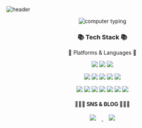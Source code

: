 ![header](https://capsule-render.vercel.app/api?type=shark&color=8ecae6&height=300&section=header&text=SangHoon🇰🇷&fontSize=90&animation=twinkling)

<div align="center">


  <img src="https://i1.wp.com/drunkenanimeblog.com/wp-content/uploads/2018/02/anime-busy.gif?fit=500%2C281" alt="computer typing">

  

  ### 📚 Tech Stack 📚

📝 Platforms & Languages 📝<br><p>
<img src="https://img.shields.io/badge/JavaScript-F7DF1E?style=flat&logo=javascript&logoColor=black"/>
<img src="https://img.shields.io/badge/HTML5-E34F26?style=flat&logo=html5&logoColor=white"/>
<img src="https://img.shields.io/badge/CSS3-1572B6?style=flat&logo=css3&logoColor=white"/> 
<p>
<img src="https://img.shields.io/badge/Java-3776AB?style=flat&logo=oracle&logoColor=white"/> 
<img src="https://img.shields.io/badge/JQuery-0769AD?style=flat&logo=jQuery&logoColor=white"/>
<img src="https://img.shields.io/badge/Springboot-6DB33F?style=flat&logo=springboot&logoColor=white"/>
<img src="https://img.shields.io/badge/Swagger-85EA2D?style=flat&logo=swagger&logoColor=white"/>
<img src="https://img.shields.io/badge/Firebase-FFCA28?style=flat&logo=firebase&logoColor=white"/> 
<p>   
<img src="https://img.shields.io/badge/Android-3DDC84?style=flat&logo=android&logoColor=white"/>
<img src="https://img.shields.io/badge/Kotlin-7F52FF?style=flat&logo=kotlin&logoColor=white"/>
<img src="https://img.shields.io/badge/Flutter-02569B?style=flat&logo=flutter&logoColor=white"/>
<img src="https://img.shields.io/badge/Python-3776AB?style=flat&logo=python&logoColor=white"/>
<img src="https://img.shields.io/badge/MySQL-4479A1?style=flat&logo=mysql&logoColor=white"/> 
<img src="https://img.shields.io/badge/Oracle-F80000?style=flat&logo=oracle&logoColor=white"/>
<img src="https://img.shields.io/badge/MongoDB-47A248?style=flat&logo=mongodb&logoColor=white"/>
<br>  


#### 🧑🏻‍💻 SNS & BLOG 🧑🏻‍💻
<a href="https://instagram.com/s_hoonee">
    <img 
        src="http://img.shields.io/badge/-Instagram-black?style=flat&logo=Instagram&link=https://instagram.com/s_hoonee/"
        style="height : auto; margin-left : 15px; margin-right : 15px;"/>
</a> 

<a href="https://hooninha.tistory.com">
    <img 
        src="http://img.shields.io/badge/-Tistory-F16521?style=flat&logo=tistory&link=https://hooninha.tistory.com"
        style="height : auto; margin-left : 15px; margin-right : 15px;"/>
</a>  

</div>


<!--
**hoony00/hoony00** is a ✨ _special_ ✨ repository because its `README.md` (this file) appears on your GitHub profile.

Here are some ideas to get you started:

- 🔭 I’m currently working on ...
- 🌱 I’m currently learning ...
- 👯 I’m looking to collaborate on ...
- 🤔 I’m looking for help with ...
- 💬 Ask me about ...
- 📫 How to reach me: ...
- 😄 Pronouns: ...
- ⚡ Fun fact: ...
-->
